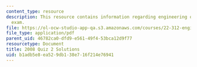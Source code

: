 ```yaml
---
content_type: resource
description: This resource contains information regarding engineering of nuclear reactors
  exam.
file: https://ol-ocw-studio-app-qa.s3.amazonaws.com/courses/22-312-engineering-of-nuclear-reactors-fall-2015/b1adb5e8ea529db138e716f214e76941_MIT22_312F15_quiz2_2008Sol.pdf
file_type: application/pdf
parent_uid: 46782ca0-dfd9-e561-49f4-53bca12d9f77
resourcetype: Document
title: 2008 Quiz 2 Solutions
uid: b1adb5e8-ea52-9db1-38e7-16f214e76941
---
```

